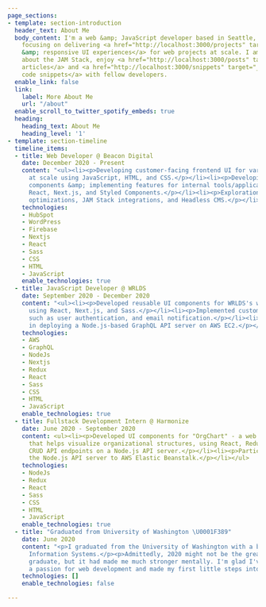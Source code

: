 ```yaml
---
page_sections:
- template: section-introduction
  header_text: About Me
  body_content: I'm a web &amp; JavaScript developer based in Seattle, WA. I'm currently
    focusing on delivering <a href="http://localhost:3000/projects" target="_blank">rich
    &amp; responsive UI experiences</a> for web projects at scale. I am passionate
    about the JAM Stack, enjoy <a href="http://localhost:3000/posts" target="_blank">writing
    articles</a> and <a href="http://localhost:3000/snippets" target="_blank">sharing
    code snippets</a> with fellow developers.
  enable_link: false
  link:
    label: More About Me
    url: "/about"
  enable_scroll_to_twitter_spotify_embeds: true
  heading:
    heading_text: About Me
    heading_level: '1'
- template: section-timeline
  timeline_items:
  - title: Web Developer @ Beacon Digital
    date: December 2020 - Present
    content: "<ul><li><p>Developing customer-facing frontend UI for various web projects
      at scale using JavaScript, HTML, and CSS.</p></li><li><p>Developing reusable
      components &amp; implementing features for internal tools/applications using
      React, Next.js, and Styled Components.</p></li><li><p>Explorations around DX
      optimizations, JAM Stack integrations, and Headless CMS.</p></li></ul>"
    technologies:
    - HubSpot
    - WordPress
    - Firebase
    - Nextjs
    - React
    - Sass
    - CSS
    - HTML
    - JavaScript
    enable_technologies: true
  - title: JavaScript Developer @ WRLDS
    date: September 2020 - December 2020
    content: "<ul><li><p>Developed reusable UI components for WRLDS's web application
      using React, Next.js, and Sass.</p></li><li><p>Implemented customer-facing features
      such as user authentication, and email notification.</p></li><li><p>Participated
      in deploying a Node.js-based GraphQL API server on AWS EC2.</p></li></ul>"
    technologies:
    - AWS
    - GraphQL
    - NodeJs
    - Nextjs
    - Redux
    - React
    - Sass
    - CSS
    - HTML
    - JavaScript
    enable_technologies: true
  - title: Fullstack Development Intern @ Harmonize
    date: June 2020 - September 2020
    content: <ul><li><p>Developed UI components for "OrgChart" - a web application
      that helps visualize organizational structures, using React, Redux, and Bootstrap.</p></li><li><p>Developed
      CRUD API endpoints on a Node.js API server.</p></li><li><p>Participated in deploying
      the Node.js API server to AWS Elastic Beanstalk.</p></li></ul>
    technologies:
    - NodeJs
    - Redux
    - React
    - Sass
    - CSS
    - HTML
    - JavaScript
    enable_technologies: true
  - title: "Graduated from University of Washington \U0001F389"
    date: June 2020
    content: "<p>I graduated from the University of Washington with a bachelor's in
      Information Systems.</p><p>Admittedly, 2020 might not be the greatest year to
      graduate, but it had made me much stronger mentally. I'm glad I've developed
      a passion for web development and made my first little steps into my career.</p>"
    technologies: []
    enable_technologies: false

---
```

